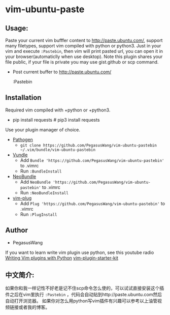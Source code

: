 # vim-ubuntu-paste

## Usage:
Paste your current vim bufffer content to http://paste.ubuntu.com/, support many filetypes, support vim compiled with python or python3. Just in your vim and execute `:Pastebin`, then vim will print pasted url, you can open it in your browser(automaticlly when use desktop). Note this plugin shares your file public, if your file is private you may use gist.github or scp command.

- Post current buffer to http://paste.ubuntu.com/

    :Pastebin


## Installation

Required vim compiled with +python or +python3.

- pip install requests            # pip3 install requests

Use your plugin manager of choice.

- [Pathogen](https://github.com/tpope/vim-pathogen)
  - `git clone https://github.com/PegasusWang/vim-ubuntu-pastebin ~/.vim/bundle/vim-ubuntu-pastebin`
- [Vundle](https://github.com/gmarik/vundle)
  - Add `Bundle 'https://github.com/PegasusWang/vim-ubuntu-pastebin'` to .vimrc
  - Run `:BundleInstall`
- [NeoBundle](https://github.com/Shougo/neobundle.vim)
  - Add `NeoBundle 'https://github.com/PegasusWang/vim-ubuntu-pastebin'` to .vimrc
  - Run `:NeoBundleInstall`
- [vim-plug](https://github.com/junegunn/vim-plug)
  - Add `Plug 'https://github.com/PegasusWang/vim-ubuntu-pastebin'` to .vimrc
  - Run `:PlugInstall`

## Author
- PegasusWang

If you want to learn write vim plugin use python, see this youtube radio [Writing Vim plugins with Python](https://www.youtube.com/watch?v=vMAeYp8mX_M)
[vim-plugin-starter-kit](https://github.com/JarrodCTaylor/vim-plugin-starter-kit)


## 中文简介:
如果你和我一样记性不好老是记不住scp命令怎么使的，可以试试直接安装这个插件之后在vim里执行 `:Pastebin` ，代码会自动贴到http://paste.ubuntu.com然后自动打开浏览器。
如果你对怎么用python写vim插件有兴趣可以参考以上油管视频链接或者我的博客。
